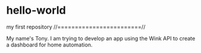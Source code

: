 # hello-world
my first repository
//========================//

My name's Tony. I am trying to develop an app using the Wink API to create a dashboard for home automation.
